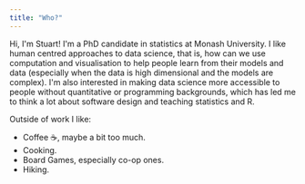 ```yaml
---
title: "Who?"
---
```


Hi, I'm Stuart! I'm a PhD candidate in statistics at Monash University. I
like human centred approaches to data science, that is, how can we 
use computation and visualisation to help people learn from their models
and data (especially when the data is high dimensional and the models are 
complex). I'm also interested in making data science more accessible to people
without quantitative or programming backgrounds, which has led me to think
a lot about software design and teaching statistics and R.

Outside of work I like:

* Coffee :coffee:, maybe a bit too much.
* Cooking.  
* Board Games, especially co-op ones.
* Hiking.




